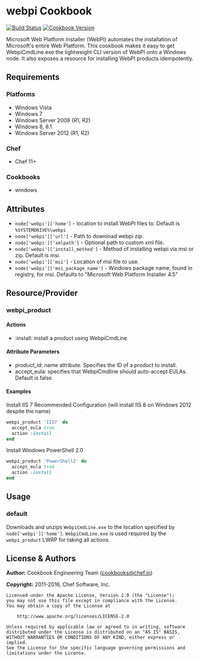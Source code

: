 # webpi Cookbook
[![Build Status](https://travis-ci.org/chef-cookbooks/webpi.svg?branch=master)](http://travis-ci.org/chef-cookbooks/webpi) [![Cookbook Version](https://img.shields.io/cookbook/v/webpi.svg)](https://supermarket.chef.io/cookbooks/webpi)

Microsoft Web Platform Installer (WebPI) automates the installation of Microsoft's entire Web Platform.  This cookbook makes it easy to get WebpiCmdLine.exe the lightweight CLI version of WebPI onto a Windows node.  It also exposes a resource for installing WebPI products idempotently.

## Requirements
### Platforms
- Windows Vista
- Windows 7
- Windows Server 2008 (R1, R2)
- Windows 8, 8.1
- Windows Server 2012 (R1, R2)

### Chef
- Chef 11+

### Cookbooks
- windows

## Attributes
- `node['webpi']['home']` - location to install WebPI files to. Default is `%SYSTEMDRIVE%\webpi`
- `node['webpi']['url']` - Path to download webpi zip.
- `node['webpi']['xmlpath']` - Optional path to custom xml file.
- `node['webpi']['install_method']` - Method of installing webpi via msi or zip. Default is msi.
- `node['webpi']['msi']` - Location of msi file to use.
- `node['webpi']['msi_package_name']` - Windows package name, found in registry, for msi. Defaults to "Microsoft Web Platform Installer 4.5"

## Resource/Provider
### webpi_product
#### Actions
- :install: install a product using WebpiCmdLine

#### Attribute Parameters
- product_id: name attribute. Specifies the ID of a product to install.
- accept_eula: specifies that WebpiCmdline should auto-accept EULAs. Default is false.

#### Examples
Install IIS 7 Recommended Configuration (will install IIS 8 on Windows 2012 despite the name)

```ruby
webpi_product 'IIS7' do
  accept_eula true
  action :install
end
```

Install Windows PowerShell 2.0

```ruby
webpi_product 'PowerShell2' do
  accept_eula true
  action :install
end
```

## Usage
### default
Downloads and unzips `WebpiCmdLine.exe` to the location specified by `node['webpi']['home']`.  `WebpiCmdLine.exe` is used required by the `webpi_product` LWRP for taking all actions.

## License & Authors
**Author:** Cookbook Engineering Team ([cookbooks@chef.io](mailto:cookbooks@chef.io))

**Copyright:** 2011-2016, Chef Software, Inc.

```text
Licensed under the Apache License, Version 2.0 (the "License");
you may not use this file except in compliance with the License.
You may obtain a copy of the License at

    http://www.apache.org/licenses/LICENSE-2.0

Unless required by applicable law or agreed to in writing, software
distributed under the License is distributed on an "AS IS" BASIS,
WITHOUT WARRANTIES OR CONDITIONS OF ANY KIND, either express or implied.
See the License for the specific language governing permissions and
limitations under the License.
```

